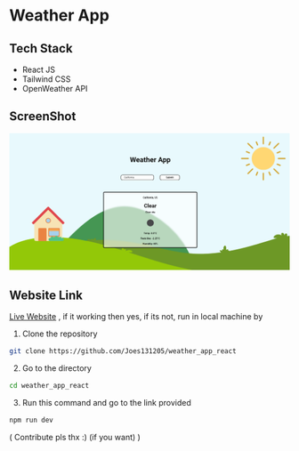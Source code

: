 # Weather App

## Tech Stack

-   React JS
-   Tailwind CSS
-   OpenWeather API

## ScreenShot

![Website Demo](demo.png)

## Website Link

[Live Website](https://weather-app-react-j13.netlify.app/) , if it working then yes, if its not, run in local machine by

1. Clone the repository

```bash
git clone https://github.com/Joes131205/weather_app_react
```

2. Go to the directory

```bash
cd weather_app_react
```

3. Run this command and go to the link provided

```bash
npm run dev
```

( Contribute pls thx :) (if you want) )
